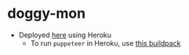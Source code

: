 # doggy-mon

* Deployed [here](https://doggy-mon.herokuapp.com/) using Heroku
  * To run `puppeteer` in Heroku, use [this buildpack](https://elements.heroku.com/buildpacks/jontewks/puppeteer-heroku-buildpack)
